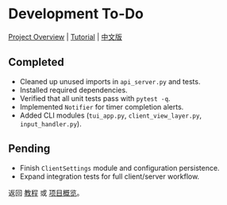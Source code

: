 # Development To-Do
[Project Overview](README.md) | [Tutorial](TUTORIAL.md) | [中文版](ROADMAP.zh.md)


## Completed
- Cleaned up unused imports in `api_server.py` and tests.
- Installed required dependencies.
- Verified that all unit tests pass with `pytest -q`.
- Implemented `Notifier` for timer completion alerts.
- Added CLI modules (`tui_app.py`, `client_view_layer.py`, `input_handler.py`).

## Pending
- Finish `ClientSettings` module and configuration persistence.
- Expand integration tests for full client/server workflow.

返回 [教程](TUTORIAL.md) 或 [项目概览](README.md)。
